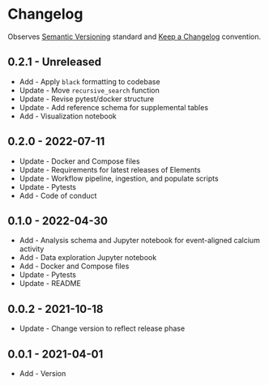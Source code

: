 # Changelog

Observes [Semantic Versioning](https://semver.org/spec/v2.0.0.html) standard and
[Keep a Changelog](https://keepachangelog.com/en/1.0.0/) convention.

## 0.2.1 - Unreleased

+ Add - Apply `black` formatting to codebase
+ Update - Move `recursive_search` function
+ Update - Revise pytest/docker structure
+ Update - Add reference schema for supplemental tables
+ Add - Visualization notebook

## 0.2.0 - 2022-07-11

+ Update - Docker and Compose files
+ Update - Requirements for latest releases of Elements
+ Update - Workflow pipeline, ingestion, and populate scripts
+ Update - Pytests
+ Add - Code of conduct

## 0.1.0 - 2022-04-30

+ Add - Analysis schema and Jupyter notebook for event-aligned calcium activity
+ Add - Data exploration Jupyter notebook
+ Add - Docker and Compose files
+ Update - Pytests
+ Update - README

## 0.0.2 - 2021-10-18

+ Update - Change version to reflect release phase

## 0.0.1 - 2021-04-01

+ Add - Version

[0.2.1]: https://github.com/datajoint/element-miniscope/releases/tag/0.2.1
[0.2.0]: https://github.com/datajoint/element-miniscope/releases/tag/0.2.0
[0.1.0]: https://github.com/datajoint/element-miniscope/releases/tag/0.1.0
[0.0.2]: https://github.com/datajoint/element-miniscope/releases/tag/0.0.2
[0.0.1]: https://github.com/datajoint/element-miniscope/releases/tag/0.0.1
